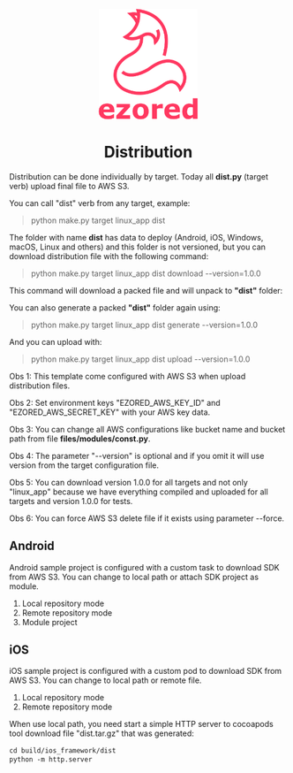 <p align="center"><a href="https://github.com/ezored/ezored" target="_blank" rel="noopener noreferrer"><img width="180" src="../images/doc-logo.png" alt="ezored logo"></a></p>

<h1 align="center"><strong>Distribution</strong></h1>

Distribution can be done individually by target. Today all **dist.py** (target verb) upload final file to AWS S3.

You can call "dist" verb from any target, example:

> python make.py target linux_app dist

The folder with name **dist** has data to deploy (Android, iOS, Windows, macOS, Linux and others) and this folder is not versioned, but you can download distribution file with the following command:

> python make.py target linux_app dist download --version=1.0.0

This command will download a packed file and will unpack to **"dist"** folder:

You can also generate a packed **"dist"** folder again using:

> python make.py target linux_app dist generate --version=1.0.0

And you can upload with:

> python make.py target linux_app dist upload --version=1.0.0

Obs 1: This template come configured with AWS S3 when upload distribution files.

Obs 2: Set environment keys "EZORED_AWS_KEY_ID" and "EZORED_AWS_SECRET_KEY" with your AWS key data.

Obs 3: You can change all AWS configurations like bucket name and bucket path from file **files/modules/const.py**.

Obs 4: The parameter "--version" is optional and if you omit it will use version from the target configuration file.

Obs 5: You can download version 1.0.0 for all targets and not only "linux_app" because we have everything compiled and uploaded for all targets and version 1.0.0 for tests.

Obs 6: You can force AWS S3 delete file if it exists using parameter --force.

## Android

Android sample project is configured with a custom task to download SDK from AWS S3. You can change to local path or attach SDK project as module.

1. Local repository mode
2. Remote repository mode
2. Module project

## iOS

iOS sample project is configured with a custom pod to download SDK from AWS S3. You can change to local path or remote file.

1. Local repository mode
2. Remote repository mode

When use local path, you need start a simple HTTP server to cocoapods tool download file "dist.tar.gz" that was generated:

```
cd build/ios_framework/dist
python -m http.server
```